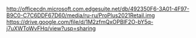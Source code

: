 http://officecdn.microsoft.com.edgesuite.net/db/492350F6-3A01-4F97-B9C0-C7C6DDF67D60/media/ru-ru/ProPlus2021Retail.img
https://drive.google.com/file/d/1M2zfmQxOPBlF2O-bY5q-j7uXWToWvFHq/view?usp=sharing
